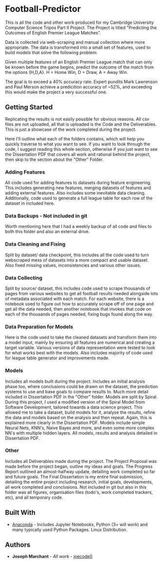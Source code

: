 # Football-Predictor

This is all the code and other work produced for my Cambridge University Computer Science Tripos Part II Project. The Project is titled "Predicting the Outcomes of English Premier League Matches".

Data is collected via web-scraping and manual collection where more appropriate. The data is transformed into a small set of features, used to build models that solve the following problem:

Given multiple features of an English Premier League match that can only be known before the game begins, predict the outcome of the match from the options {H,D,A}. H = Home Win, D = Draw, A = Away Win.

The goal is to exceed a 40% accuracy rate. Expert pundits Mark Lawrenson and Paul Merson achieve a predicition accuracy of ~52%, and exceeding this would make the project a very successful one.

## Getting Started

Replicating the results is not easily possible for obvious reasons. All csv files are not uploaded, all that is uploaded is the Code and the Deliverables. This is just a showcase of the work completed during the project.

Here I'll outline what each of the folders contains, which will help you quickly traverse to what you want to see. If you want to look through the code, I suggest reading this whole section, otherwise if you just want to see the Dissertation PDF that covers all work and rational behind the project, then skip to the section about the "Other" Folder.

### Adding Features

All code used for adding features to datasets during feature engineering. This includes generating new features, merging datasets of features and adding external features. Also includes some inevitable data cleaning. Additionally, code used to generate a full league table for each row of the dataset in included here.

### Data Backups - Not included in git

Worth mentioning here that I had a weekly backup of all code and files to both this folder and also an external drive.

### Data Cleaning and Fixing

Split by dataset/ data checkpoint, this includes all the code used to turn webscraped mess of datasets into a more compact and usable dataset. Also fixed missing values, inconsistencies and various other issues.

### Data Collecting

Split by source/ dataset, this includes code used to scrape thousands of pages from various websites to get all football results needed alongside lots of metadata associated with each match. For each website, there is a notebook used to figure out how to accurately scrape off of one page and get all the data needed, then another notebook that invokes that code on each of the thousands of pages needed, fixing bugs found along the way.

### Data Preparation for Models

Here is the code used to take the cleaned datasets and transform them into a model input, mainly by ensuring all features are numerical and creating a target variable. Various versions of data representation were tested to look for what works best with the models. Also includes majority of code used for league table generator and improvements made.

### Models

Includes all models built during the project. Includes an initial analysis phase too, where conclusions could be drawn on the dataset, the prediction systems to use and base goals to compare results to. Much more detail included in Dissertation PDF in the "Other" folder. Models are split by Spiral. During this project, I used a modified version of the Spiral Model from Software Development, tailored towards a data science project. This allowed me to take a dataset, build models for it, analyse the results, refine the data and models based on the analysis and then repeat. Again, this is explained more clearly in the Dissertation PDF. Models include simple Neural Nets, KNN's, Naive Bayes and more, and even some more complex NN's with multiple hidden layers. All models, results and analysis detailed in Dissertation PDF.

### Other

Includes all Deliverables made during the project. The Project Proposal was made before the project began, outline my ideas and goals. The Progress Report outlined an almost-halfway update, detailing work completed so far and future goals. The Final Dissertation is my entire final submission, detailing the entire project including research, initial goals, developments, all work completed and conclusions. Not included in git but also in this folder was all figures, organisation files (todo's, work completed trackers, etc), and all temporary code.

## Built With

* [Anaconda](https://www.anaconda.com/distribution/#download-section) - Includes Jupyter Notebooks, Python (3+ will work) and many typically used Python Packages. Linux Distribution.

## Authors

* **Joseph Marchant** - *All work* - [joecode0](https://github.com/joecode0)

